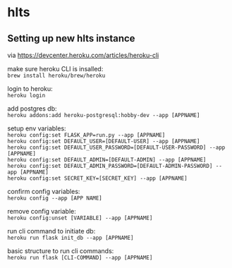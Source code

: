 # hlts

## Setting up new hlts instance

via <https://devcenter.heroku.com/articles/heroku-cli>

make sure heroku CLI is insalled: <br>
`brew install heroku/brew/heroku`

login to heroku: <br>
`heroku login`

add postgres db: <br>
`heroku addons:add heroku-postgresql:hobby-dev --app [APPNAME]`

setup env variables: <br>
`heroku config:set FLASK_APP=run.py --app [APPNAME]` <br>
`heroku config:set DEFAULT_USER=[DEFAULT-USER] --app [APPNAME]` <br>
`heroku config:set DEFAULT_USER_PASSWORD=[DEFAULT-USER-PASSWORD] --app [APPNAME]` <br>
`heroku config:set DEFAULT_ADMIN=[DEFAULT-ADMIN] --app [APPNAME]` <br>
`heroku config:set DEFAULT_ADMIN_PASSWORD=[DEFAULT-ADMIN-PASSWORD] --app [APPNAME]` <br>
`heroku config:set SECRET_KEY=[SECRET_KEY] --app [APPNAME]` <br>

confirm config variables: <br>
`heroku config --app [APP NAME]`

remove config variable: <br>
`heroku config:unset [VARIABLE] --app [APPNAME]`

run cli command to initiate db: <br>
`heroku run flask init_db --app [APPNAME]`

basic structure to run cli commands: <br>
`heroku run flask [CLI-COMMAND] --app [APPNAME]`